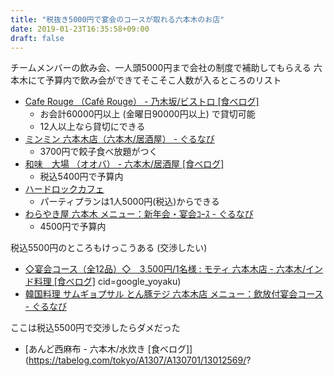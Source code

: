 ```yaml
---
title: "税抜き5000円で宴会のコースが取れる六本木のお店"
date: 2019-01-23T16:35:58+09:00
draft: false
---
```


チームメンバーの飲み会、一人頭5000円まで会社の制度で補助してもらえる
六本木にて予算内で飲み会ができてそこそこ人数が入るところのリスト

- [Cafe Rouge （Café Rouge） - 乃木坂/ビストロ [食べログ]](https://tabelog.com/tokyo/A1307/A130701/13161297/)
    - お会計60000円以上 (金曜日90000円以上) で貸切可能
    - 12人以上なら貸切にできる
- [ミンミン 六本木店（六本木/居酒屋） - ぐるなび](https://r.gnavi.co.jp/gcfh601/)
    - 3700円で餃子食べ放題がつく
- [和味　大場 （オオバ） - 六本木/居酒屋 [食べログ]](https://tabelog.com/tokyo/A1307/A130701/13053372/)
    - 税込5400円で予算内
- [ハードロックカフェ](https://www.hardrock.com/cafes/tokyo-roppongi/jp/groups-and-special-events.aspx)
    - パーティプランは1人5000円(税込)からできる
- [わらやき屋 六本木 メニュー：新年会・宴会ｺｰｽ - ぐるなび](https://r.gnavi.co.jp/g600171/menu1/)
    - 4500円で予算内

税込5500円のところもけっこうある (交渉したい)

- [◇宴会コース（全12品）◇　3,500円/1名様 : モティ 六本木店 - 六本木/インド料理 [食べログ]](https://tabelog.com/tokyo/A1307/A130701/13001979/party/6535427)
cid=google_yoyaku)
- [韓国料理 サムギョプサル とん豚テジ 六本木店 メニュー：飲放付宴会コース - ぐるなび](https://r.gnavi.co.jp/a554303/menu1/)

ここは税込5500円で交渉したらダメだった

- [あんど西麻布 - 六本木/水炊き [食べログ]](https://tabelog.com/tokyo/A1307/A130701/13012569/?
